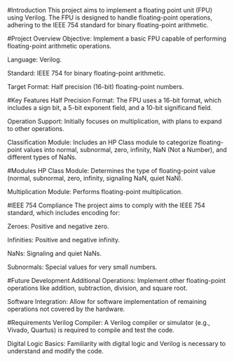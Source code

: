 #Introduction
This project aims to implement a floating point unit (FPU) using Verilog. The FPU is designed to handle floating-point operations, adhering to the IEEE 754 standard for binary floating-point arithmetic.

#Project Overview
Objective: Implement a basic FPU capable of performing floating-point arithmetic operations.

Language: Verilog.

Standard: IEEE 754 for binary floating-point arithmetic.

Target Format: Half precision (16-bit) floating-point numbers.

#Key Features
Half Precision Format: The FPU uses a 16-bit format, which includes a sign bit, a 5-bit exponent field, and a 10-bit significand field.

Operation Support: Initially focuses on multiplication, with plans to expand to other operations.

Classification Module: Includes an HP Class module to categorize floating-point values into normal, subnormal, zero, infinity, NaN (Not a Number), and different types of NaNs.

#Modules
HP Class Module: Determines the type of floating-point value (normal, subnormal, zero, infinity, signaling NaN, quiet NaN).

Multiplication Module: Performs floating-point multiplication.

#IEEE 754 Compliance
The project aims to comply with the IEEE 754 standard, which includes encoding for:

Zeroes: Positive and negative zero.

Infinities: Positive and negative infinity.

NaNs: Signaling and quiet NaNs.

Subnormals: Special values for very small numbers.

#Future Development
Additional Operations: Implement other floating-point operations like addition, subtraction, division, and square root.

Software Integration: Allow for software implementation of remaining operations not covered by the hardware.

#Requirements
Verilog Compiler: A Verilog compiler or simulator (e.g., Vivado, Quartus) is required to compile and test the code.

Digital Logic Basics: Familiarity with digital logic and Verilog is necessary to understand and modify the code.
